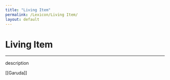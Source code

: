 ```yaml
---
title: "Living Item"
permalink: /Lexicon/Living Item/
layout: default
---
```

# Living Item
---
description

[[Garuda]]